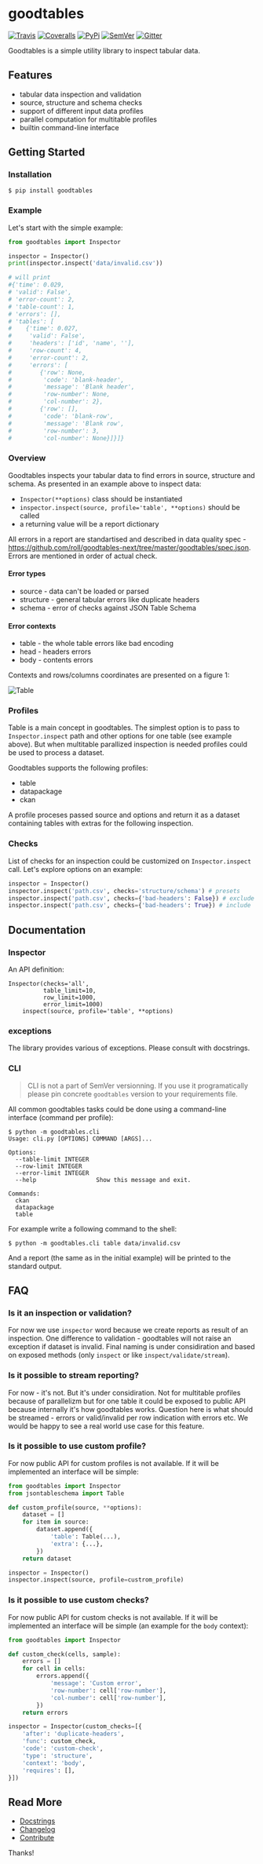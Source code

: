 # goodtables

[![Travis](https://img.shields.io/travis/frictionlessdata/goodtables/master.svg)](https://travis-ci.org/frictionlessdata/goodtables)
[![Coveralls](http://img.shields.io/coveralls/frictionlessdata/goodtables.svg?branch=master)](https://coveralls.io/r/frictionlessdata/goodtables?branch=master)
[![PyPi](https://img.shields.io/pypi/v/goodtables.svg)](https://pypi.python.org/pypi/goodtables)
[![SemVer](https://img.shields.io/badge/versions-SemVer-brightgreen.svg)](http://semver.org/)
[![Gitter](https://img.shields.io/gitter/room/frictionlessdata/chat.svg)](https://gitter.im/frictionlessdata/chat)

Goodtables is a simple utility library to inspect tabular data.

## Features

- tabular data inspection and validation
- source, structure and schema checks
- support of different input data profiles
- parallel computation for multitable profiles
- builtin command-line interface

## Getting Started

### Installation

```
$ pip install goodtables
```

### Example

Let's start with the simple example:

```python
from goodtables import Inspector

inspector = Inspector()
print(inspector.inspect('data/invalid.csv'))

# will print
#{'time': 0.029,
# 'valid': False',
# 'error-count': 2,
# 'table-count': 1,
# 'errors': [],
# 'tables': [
#    {'time': 0.027,
#     'valid': False',
#     'headers': ['id', 'name', ''],
#     'row-count': 4,
#     'error-count': 2,
#     'errors': [
#        {'row': None,
#         'code': 'blank-header',
#         'message': 'Blank header',
#         'row-number': None,
#         'col-number': 2},
#        {'row': [],
#         'code': 'blank-row',
#         'message': 'Blank row',
#         'row-number': 3,
#         'col-number': None}]}]}
```

### Overview

Goodtables inspects your tabular data to find errors in source, structure and schema. As presented in an example above to inspect data:
- `Inspector(**options)` class should be instantiated
- `inspector.inspect(source, profile='table', **options)` should be called
- a returning value will be a report dictionary

All errors in a report are standartised and described in data quality spec - https://github.com/roll/goodtables-next/tree/master/goodtables/spec.json. Errors are mentioned in order of actual check.

#### Error types

- source - data can't be loaded or parsed
- structure - general tabular errors like duplicate headers
- schema - error of checks against JSON Table Schema

#### Error contexts

- table - the whole table errors like bad encoding
- head - headers errors
- body - contents errors

Contexts and rows/columns coordinates are presented on a figure 1:

![Table](files/table.png)

### Profiles

Table is a main concept in goodtables. The simplest option is to pass to `Inspector.inspect` path and other options for one table (see example above). But when multitable parallized inspection is needed profiles could be used to process a dataset.

Goodtables supports the following profiles:
- table
- datapackage
- ckan

A profile proceses passed source and options and return it as a dataset containing tables with extras for the following inspection.

### Checks

List of checks for an inspection could be customized on `Inspector.inspect` call. Let's explore options on an example:

```python
inspector = Inspector()
inspector.inspect('path.csv', checks='structure/schema') # presets
inspector.inspect('path.csv', checks={'bad-headers': False}) # exclude
inspector.inspect('path.csv', checks={'bad-headers': True}) # include
```

## Documentation

### Inspector

An API definition:

```
Inspector(checks='all',
          table_limit=10,
          row_limit=1000,
          error_limit=1000)
    inspect(source, profile='table', **options)
```

### exceptions

The library provides various of exceptions. Please consult with docstrings.

### CLI

> CLI is not a part of SemVer versionning. If you use it programatically please pin concrete `goodtables` version to your requirements file.

All common goodtables tasks could be done using a command-line interface (command per profile):

```
$ python -m goodtables.cli
Usage: cli.py [OPTIONS] COMMAND [ARGS]...

Options:
  --table-limit INTEGER
  --row-limit INTEGER
  --error-limit INTEGER
  --help                 Show this message and exit.

Commands:
  ckan
  datapackage
  table
```

For example write a following command to the shell:

```
$ python -m goodtables.cli table data/invalid.csv
```

And a report (the same as in the initial example) will be printed to the standard output.

## FAQ

### Is it an inspection or validation?

For now we use `inspector` word because we create reports as result of an inspection. One difference to validation - goodtables will not raise an exception if dataset is invalid.  Final naming is under considiration and based on exposed methods (only `inspect` or like `inspect/validate/stream`).

### Is it possible to stream reporting?

For now - it's not. But it's under considiration. Not for multitable profiles because of parallelizm but for one table it could be exposed to public API because internally it's how goodtables works. Question here is what should be streamed - errors or valid/invalid per row indication with errors etc. We would be happy to see a real world use case for this feature.

### Is it possible to use custom profile?

For now public API for custom profiles is not available. If it will be implemented an interface will be simple:

```python
from goodtables import Inspector
from jsontableschema import Table

def custom_profile(source, **options):
    dataset = []
    for item in source:
        dataset.append({
            'table': Table(...),
            'extra': {...},
        })
    return dataset

inspector = Inspector()
inspector.inspect(source, profile=custrom_profile)
```

### Is it possible to use custom checks?

For now public API for custom checks is not available. If it will be implemented an interface will be simple (an example for the `body` context):

```python
from goodtables import Inspector

def custom_check(cells, sample):
    errors = []
    for cell in cells:
        errors.append({
            'message': 'Custom error',
            'row-number': cell['row-number'],
            'col-number': cell['row-number'],
        })
    return errors

inspector = Inspector(custom_checks=[{
    'after': 'duplicate-headers',
    'func': custom_check,
    'code': 'custom-check',
    'type': 'structure',
    'context': 'body',
    'requires': [],
}])
```

## Read More

- [Docstrings](https://github.com/frictionlessdata/goodtables-py/tree/master/goodtables)
- [Changelog](https://github.com/frictionlessdata/goodtables/commits/master)
- [Contribute](CONTRIBUTING.md)

Thanks!
